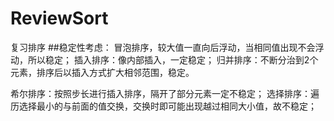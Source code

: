 # ReviewSort
复习排序
##稳定性考虑：
冒泡排序，较大值一直向后浮动，当相同值出现不会浮动，所以稳定；
插入排序：像内部插入，一定稳定；
归并排序：不断分治到2个元素，排序后以插入方式扩大相邻范围，稳定。

希尔排序：按照步长进行插入排序，隔开了部分元素一定不稳定；
选择排序：遍历选择最小的与前面的值交换，交换时即可能出现越过相同大小值，故不稳定；
